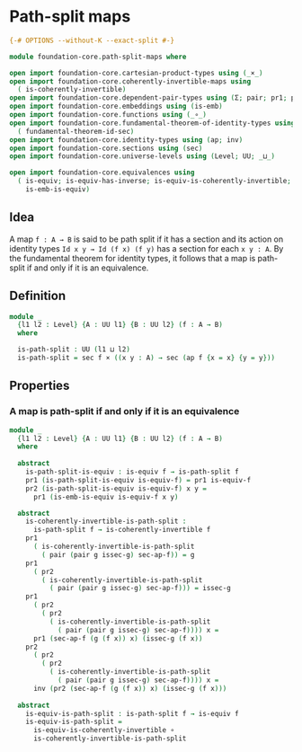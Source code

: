 # Path-split maps

```agda
{-# OPTIONS --without-K --exact-split #-}

module foundation-core.path-split-maps where

open import foundation-core.cartesian-product-types using (_×_)
open import foundation-core.coherently-invertible-maps using
  ( is-coherently-invertible)
open import foundation-core.dependent-pair-types using (Σ; pair; pr1; pr2)
open import foundation-core.embeddings using (is-emb)
open import foundation-core.functions using (_∘_)
open import foundation-core.fundamental-theorem-of-identity-types using
  ( fundamental-theorem-id-sec)
open import foundation-core.identity-types using (ap; inv)
open import foundation-core.sections using (sec)
open import foundation-core.universe-levels using (Level; UU; _⊔_)

open import foundation-core.equivalences using
  ( is-equiv; is-equiv-has-inverse; is-equiv-is-coherently-invertible;
    is-emb-is-equiv)
```

## Idea

A map `f : A → B` is said to be path split if it has a section and its action on identity types `Id x y → Id (f x) (f y)` has a section for each `x y : A`. By the fundamental theorem for identity types, it follows that a map is path-split if and only if it is an equivalence.

## Definition

```agda
module _
  {l1 l2 : Level} {A : UU l1} {B : UU l2} (f : A → B)
  where

  is-path-split : UU (l1 ⊔ l2)
  is-path-split = sec f × ((x y : A) → sec (ap f {x = x} {y = y}))
```

## Properties

### A map is path-split if and only if it is an equivalence

```agda
module _
  {l1 l2 : Level} {A : UU l1} {B : UU l2} (f : A → B)
  where
  
  abstract
    is-path-split-is-equiv : is-equiv f → is-path-split f
    pr1 (is-path-split-is-equiv is-equiv-f) = pr1 is-equiv-f
    pr2 (is-path-split-is-equiv is-equiv-f) x y =
      pr1 (is-emb-is-equiv is-equiv-f x y)

  abstract
    is-coherently-invertible-is-path-split :
      is-path-split f → is-coherently-invertible f
    pr1
      ( is-coherently-invertible-is-path-split
        ( pair (pair g issec-g) sec-ap-f)) = g
    pr1
      ( pr2
        ( is-coherently-invertible-is-path-split
          ( pair (pair g issec-g) sec-ap-f))) = issec-g
    pr1
      ( pr2
        ( pr2
          ( is-coherently-invertible-is-path-split
            ( pair (pair g issec-g) sec-ap-f)))) x =
      pr1 (sec-ap-f (g (f x)) x) (issec-g (f x))
    pr2
      ( pr2
        ( pr2
          ( is-coherently-invertible-is-path-split
            ( pair (pair g issec-g) sec-ap-f)))) x =
      inv (pr2 (sec-ap-f (g (f x)) x) (issec-g (f x)))
         
  abstract
    is-equiv-is-path-split : is-path-split f → is-equiv f
    is-equiv-is-path-split =
      is-equiv-is-coherently-invertible ∘
      is-coherently-invertible-is-path-split
```
